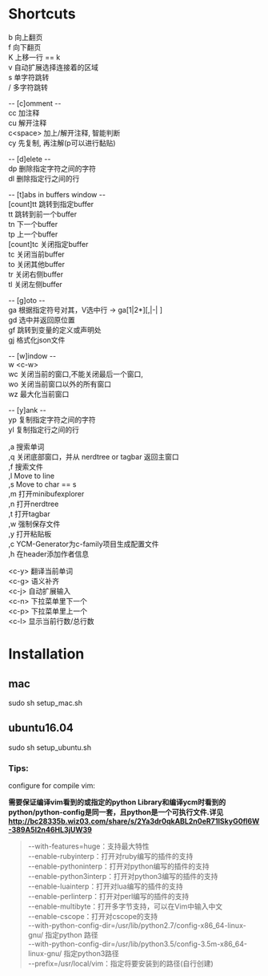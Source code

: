 
# Shortcuts  

b 向上翻页  
f 向下翻页  
K 上移一行 == k  
v 自动扩展选择连接着的区域  
s 单字符跳转  
/ 多字符跳转  
  
-- [c]omment --  
cc 加注释  
cu 解开注释  
c\<space\> 加上/解开注释, 智能判断  
cy 先复制, 再注解(p可以进行黏贴)  
  
-- [d]elete --  
dp 删除指定字符之间的字符  
dl 删除指定行之间的行  
  
-- [t]abs in buffers window --  
[count]tt 跳转到指定buffer  
tt 跳转到前一个buffer  
tn 下一个buffer  
tp 上一个buffer  
[count]tc 关闭指定buffer  
tc 关闭当前buffer  
to 关闭其他buffer  
tr 关闭右侧buffer  
tl 关闭左侧buffer
  
-- [g]oto --  
ga 根据指定符号对其，V选中行 -> ga[1|2\*][,|-| ]  
gd 选中并返回原位置  
gf 跳转到变量的定义或声明处  
gj 格式化json文件  
  
-- [w]indow --  
w \<c-w\>  
wc 关闭当前的窗口,不能关闭最后一个窗口,   
wo 关闭当前窗口以外的所有窗口  
wz 最大化当前窗口  
  
-- [y]ank --  
yp 复制指定字符之间的字符  
yl 复制指定行之间的行  
  
,a 搜索单词  
,q 关闭底部窗口，并从 nerdtree or tagbar 返回主窗口  
,f 搜索文件  
,l Move to line  
,s Move to char == s  
,m 打开minibufexplorer  
,n 打开nerdtree  
,t 打开tagbar  
,w 强制保存文件  
,y 打开粘贴板  
,c YCM-Generator为c-family项目生成配置文件  
,h 在header添加作者信息  
  
\<c-y\> 翻译当前单词  
\<c-g\> 语义补齐  
\<c-j\> 自动扩展输入  
\<c-n\> 下拉菜单里下一个  
\<c-p\> 下拉菜单里上一个  
\<c-l\> 显示当前行数/总行数  

# Installation   

## mac
sudo sh setup_mac.sh

## ubuntu16.04  
sudo sh setup_ubuntu.sh  

### Tips:  

configure for compile vim:  

**需要保证编译vim看到的或指定的python Library和编译ycm时看到的python/python-config是同一套，且python是一个可执行文件.详见 http://bc28335b.wiz03.com/share/s/2Ya3dr0qkABL2n0eR71ISkyG0fl6W-389A5l2n46HL3jUW39**

> --with-features=huge：支持最大特性  
> --enable-rubyinterp：打开对ruby编写的插件的支持  
> --enable-pythoninterp：打开对python编写的插件的支持  
> --enable-python3interp：打开对python3编写的插件的支持  
> --enable-luainterp：打开对lua编写的插件的支持  
> --enable-perlinterp：打开对perl编写的插件的支持  
> --enable-multibyte：打开多字节支持，可以在Vim中输入中文  
> --enable-cscope：打开对cscope的支持  
> --with-python-config-dir=/usr/lib/python2.7/config-x86_64-linux-gnu/ 指定python 路径  
> --with-python-config-dir=/usr/lib/python3.5/config-3.5m-x86_64-linux-gnu/ 指定python3路径  
> --prefix=/usr/local/vim：指定将要安装到的路径(自行创建)  
